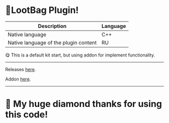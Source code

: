 # 🎁LootBag Plugin!

| Description | Language |
| ----------------- | --------------------------- |
| Native language                       |    C++  |
| Native language of the plugin content |    RU   |

😋 This is a default kit start, but using addon for implement functionality.

-----

Releases <a href="https://github.com/MineCoder77/LootBagPlugin/releases/tag/LootBagPlugin">here</a>.

Addon <a href="https://github.com/MineCoder77/LootBagAddon">here</a>.

-----

# 💎 My huge diamond thanks for using this code!
